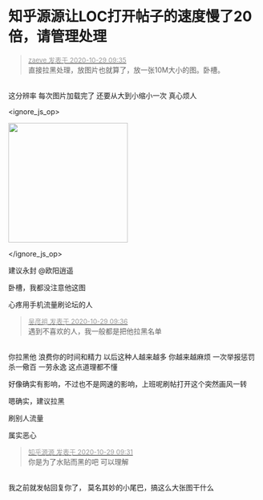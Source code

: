 # 知乎源源让LOC打开帖子的速度慢了20倍，请管理处理


<div class="quote"><blockquote><font size="2"><a href="https://www.hostloc.com/forum.php?mod=redirect&amp;goto=findpost&amp;pid=9367684&amp;ptid=759677" target="_blank"><font color="#999999">zaeve 发表于 2020-10-29 09:35</font></a></font><br />
直接拉黑处理，放图片也就算了，放一张10M大小的图。卧槽。</blockquote></div><br />
这分辨率 每次图片加载完了 还要从大到小缩小一次 真心烦人<br />

<ignore_js_op>

<img id="aimg_140852" aid="140852" src="static/image/common/none.gif" zoomfile="forum.php?mod=attachment&aid=MTQwODUyfGM4ZTNhZmE2fDE2MDk2MzU1OTF8NDczNDR8NzU5Njc3&noupdate=yes&nothumb=yes" file="forum.php?mod=attachment&aid=MTQwODUyfGM4ZTNhZmE2fDE2MDk2MzU1OTF8NDczNDR8NzU5Njc3&noupdate=yes" class="zoom" onclick="zoom(this, this.src, 0, 0, 0)" width="238" id="aimg_140852" inpost="1" onmouseover="showMenu({'ctrlid':this.id,'pos':'12'})" />

<div class="tip tip_4 aimg_tip" id="aimg_140852_menu" style="position: absolute; display: none" disautofocus="true">
<div class="xs0">
<p><strong>QQ截图20201029093537.jpg</strong> <em class="xg1">(20.56 KB, 下载次数: 1)</em></p>
<p>
<a href="forum.php?mod=attachment&amp;aid=MTQwODUyfGM4ZTNhZmE2fDE2MDk2MzU1OTF8NDczNDR8NzU5Njc3&amp;nothumb=yes" target="_blank">下载附件</a>

</p>

<p class="xg1 y">2020-10-29 09:36 上传</p>

</div>
<div class="tip_horn"></div>
</div>

</ignore_js_op>


建议永封 @欧阳逍遥<img id="aimg_oV7V6" onclick="zoom(this, this.src, 0, 0, 0)" class="zoom" src="https://cdn.jsdelivr.net/gh/hishis/forum-master/public/images/patch.gif" onmouseover="img_onmouseoverfunc(this)" onload="thumbImg(this)" border="0" alt="" />

卧槽，我都没注意他这图

心疼用手机流量刷论坛的人<img src="static/image/smiley/default/lol.gif" smilieid="12" border="0" alt="" /><img id="aimg_JCSm9" onclick="zoom(this, this.src, 0, 0, 0)" class="zoom" src="https://cdn.jsdelivr.net/gh/hishis/forum-master/public/images/patch.gif" onmouseover="img_onmouseoverfunc(this)" onload="thumbImg(this)" border="0" alt="" />

<div class="quote"><blockquote><font size="2"><a href="https://www.hostloc.com/forum.php?mod=redirect&amp;goto=findpost&amp;pid=9367693&amp;ptid=759677" target="_blank"><font color="#999999">吴彦祖 发表于 2020-10-29 09:36</font></a></font><br />
遇到不喜欢的人，我一般都是把他拉黑名单</blockquote></div><br />
你拉黑他 浪费你的时间和精力 以后这种人越来越多 你越来越麻烦 一次举报惩罚 杀一儆百 一劳永逸 这点道理都不懂

好像确实有影响，不过也不是网速的影响，上班呢刷帖打开这个突然画风一转<img id="aimg_Ol04l" onclick="zoom(this, this.src, 0, 0, 0)" class="zoom" src="https://cdn.jsdelivr.net/gh/hishis/forum-master/public/images/patch.gif" onmouseover="img_onmouseoverfunc(this)" onload="thumbImg(this)" border="0" alt="" />

嗯确实，建议拉黑<br />
<img id="aimg_S2351" onclick="zoom(this, this.src, 0, 0, 0)" class="zoom" src="https://picture.totoro.site/images/2020/10/29/QQ20201029095234.png" onmouseover="img_onmouseoverfunc(this)" onload="thumbImg(this)" border="0" alt="" />

刷别人流量

属实恶心<img src="static/image/smiley/default/lol.gif" smilieid="12" border="0" alt="" />

<div class="quote"><blockquote><font size="2"><a href="https://www.hostloc.com/forum.php?mod=redirect&amp;goto=findpost&amp;pid=9367656&amp;ptid=759677" target="_blank"><font color="#999999">知乎源源 发表于 2020-10-29 09:31</font></a></font><br />
你是为了水贴而黑的吧 可以理解</blockquote></div><br />
我之前就发帖回复你了， 莫名其妙的小尾巴，搞这么大张图干什么
